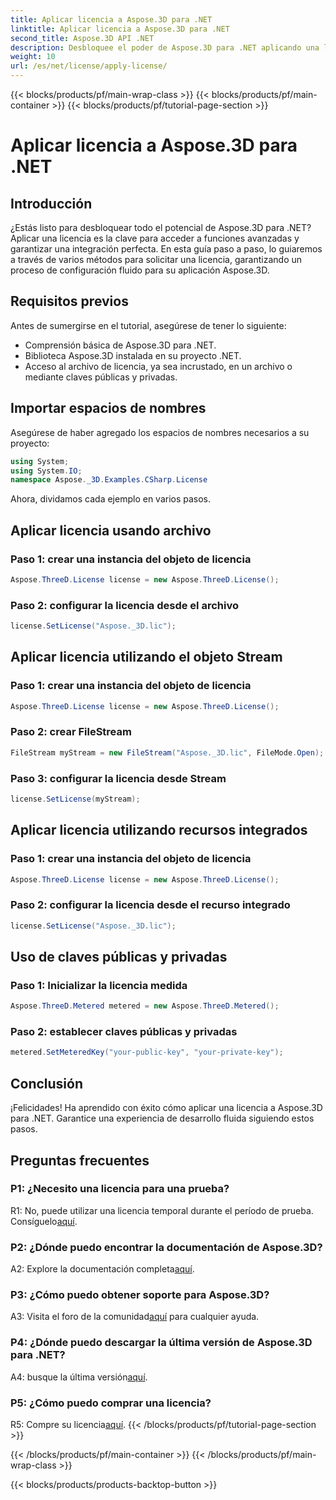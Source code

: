 ```yaml
---
title: Aplicar licencia a Aspose.3D para .NET
linktitle: Aplicar licencia a Aspose.3D para .NET
second_title: Aspose.3D API .NET
description: Desbloquee el poder de Aspose.3D para .NET aplicando una licencia sin problemas. Siga nuestra guía paso a paso para una experiencia de integración fluida.
weight: 10
url: /es/net/license/apply-license/
---
```


{{< blocks/products/pf/main-wrap-class >}}
{{< blocks/products/pf/main-container >}}
{{< blocks/products/pf/tutorial-page-section >}}

# Aplicar licencia a Aspose.3D para .NET

## Introducción

¿Estás listo para desbloquear todo el potencial de Aspose.3D para .NET? Aplicar una licencia es la clave para acceder a funciones avanzadas y garantizar una integración perfecta. En esta guía paso a paso, lo guiaremos a través de varios métodos para solicitar una licencia, garantizando un proceso de configuración fluido para su aplicación Aspose.3D.

## Requisitos previos

Antes de sumergirse en el tutorial, asegúrese de tener lo siguiente:

- Comprensión básica de Aspose.3D para .NET.
- Biblioteca Aspose.3D instalada en su proyecto .NET.
- Acceso al archivo de licencia, ya sea incrustado, en un archivo o mediante claves públicas y privadas.

## Importar espacios de nombres

Asegúrese de haber agregado los espacios de nombres necesarios a su proyecto:

```csharp
using System;
using System.IO;
namespace Aspose._3D.Examples.CSharp.License
```

Ahora, dividamos cada ejemplo en varios pasos.

## Aplicar licencia usando archivo

### Paso 1: crear una instancia del objeto de licencia

```csharp
Aspose.ThreeD.License license = new Aspose.ThreeD.License();
```

### Paso 2: configurar la licencia desde el archivo

```csharp
license.SetLicense("Aspose._3D.lic");
```

## Aplicar licencia utilizando el objeto Stream

### Paso 1: crear una instancia del objeto de licencia

```csharp
Aspose.ThreeD.License license = new Aspose.ThreeD.License();
```

### Paso 2: crear FileStream

```csharp
FileStream myStream = new FileStream("Aspose._3D.lic", FileMode.Open);
```

### Paso 3: configurar la licencia desde Stream

```csharp
license.SetLicense(myStream);
```

## Aplicar licencia utilizando recursos integrados

### Paso 1: crear una instancia del objeto de licencia

```csharp
Aspose.ThreeD.License license = new Aspose.ThreeD.License();
```

### Paso 2: configurar la licencia desde el recurso integrado

```csharp
license.SetLicense("Aspose._3D.lic");
```

## Uso de claves públicas y privadas

### Paso 1: Inicializar la licencia medida

```csharp
Aspose.ThreeD.Metered metered = new Aspose.ThreeD.Metered();
```

### Paso 2: establecer claves públicas y privadas

```csharp
metered.SetMeteredKey("your-public-key", "your-private-key");
```

## Conclusión

¡Felicidades! Ha aprendido con éxito cómo aplicar una licencia a Aspose.3D para .NET. Garantice una experiencia de desarrollo fluida siguiendo estos pasos.

## Preguntas frecuentes

### P1: ¿Necesito una licencia para una prueba?

 R1: No, puede utilizar una licencia temporal durante el período de prueba. Consíguelo[aquí](https://purchase.aspose.com/temporary-license/).

### P2: ¿Dónde puedo encontrar la documentación de Aspose.3D?

 A2: Explore la documentación completa[aquí](https://reference.aspose.com/3d/net/).

### P3: ¿Cómo puedo obtener soporte para Aspose.3D?

 A3: Visita el foro de la comunidad[aquí](https://forum.aspose.com/c/3d/18) para cualquier ayuda.

### P4: ¿Dónde puedo descargar la última versión de Aspose.3D para .NET?

 A4: busque la última versión[aquí](https://releases.aspose.com/3d/net/).

### P5: ¿Cómo puedo comprar una licencia?

 R5: Compre su licencia[aquí](https://purchase.aspose.com/buy).
{{< /blocks/products/pf/tutorial-page-section >}}

{{< /blocks/products/pf/main-container >}}
{{< /blocks/products/pf/main-wrap-class >}}

{{< blocks/products/products-backtop-button >}}
